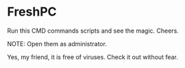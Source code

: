 # FreshPC
Run this CMD commands scripts and see the magic. Cheers.


NOTE: Open them as administrator.

Yes, my friend, it is free of viruses. Check it out without fear.
